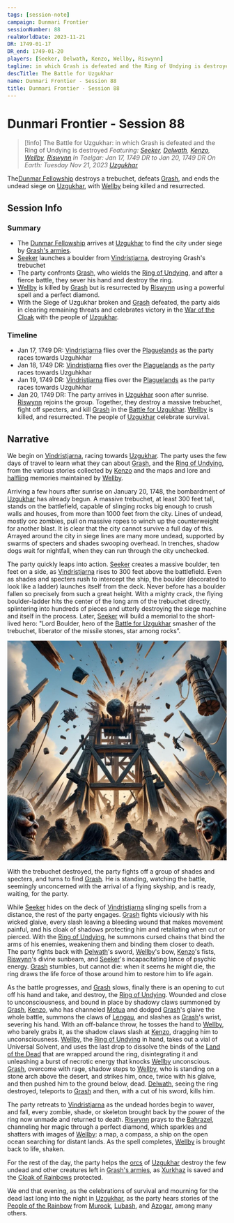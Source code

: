 ```yaml
---
tags: [session-note]
campaign: Dunmari Frontier
sessionNumber: 88
realWorldDate: 2023-11-21
DR: 1749-01-17
DR_end: 1749-01-20
players: [Seeker, Delwath, Kenzo, Wellby, Riswynn]
tagline: in which Grash is defeated and the Ring of Undying is destroyed
descTitle: The Battle for Uzgukhar
name: Dunmari Frontier - Session 88
title: Dunmari Frontier - Session 88
---
```

# Dunmari Frontier - Session 88

>[!info] The Battle for Uzgukhar: in which Grash is defeated and the Ring of Undying is destroyed
> *Featuring: [Seeker](<../../../people/pcs/dunmar-fellowship/seeker.md>), [Delwath](<../../../people/pcs/dunmar-fellowship/delwath.md>), [Kenzo](<../../../people/pcs/dunmar-fellowship/kenzo.md>), [Wellby](<../../../people/pcs/dunmar-fellowship/wellby.md>), [Riswynn](<../../../people/pcs/dunmar-fellowship/riswynn.md>)*
> *In Taelgar: Jan 17, 1749 DR to Jan 20, 1749 DR*
> *On Earth: Tuesday Nov 21, 2023*
> *[Uzgukhar](<../../../gazetteer/istaros-watershed/xurkhaz/uzgukhar.md>)*

The[Dunmar Fellowship](<../../../people/pcs/dunmar-fellowship/dunmar-fellowship.md>) destroys a trebuchet, defeats [Grash](<../../../people/other-nonhumans/grash.md>), and ends the undead siege on [Uzgukhar](<../../../gazetteer/istaros-watershed/xurkhaz/uzgukhar.md>), with [Wellby](<../../../people/pcs/dunmar-fellowship/wellby.md>) being killed and resurrected.

## Session Info
### Summary
- The [Dunmar Fellowship](<../../../people/pcs/dunmar-fellowship/dunmar-fellowship.md>) arrives at [Uzgukhar](<../../../gazetteer/istaros-watershed/xurkhaz/uzgukhar.md>) to find the city under siege by [Grash's armies](<../../../groups/orc-hordes/grash-s-horde.md>).
- [Seeker](<../../../people/pcs/dunmar-fellowship/seeker.md>) launches a boulder from [Vindristjarna](<../../../things/ships/vindristjarna.md>), destroying Grash's trebuchet
- The party confronts [Grash](<../../../people/other-nonhumans/grash.md>), who wields the [Ring of Undying](<../../../things/artifacts-of-power/ring-of-undying.md>), and after a fierce battle, they sever his hand and destroy the ring.
- [Wellby](<../../../people/pcs/dunmar-fellowship/wellby.md>) is killed by [Grash](<../../../people/other-nonhumans/grash.md>) but is resurrected by [Riswynn](<../../../people/pcs/dunmar-fellowship/riswynn.md>) using a powerful spell and a perfect diamond.
- With the Siege of Uzgukhar broken and [Grash](<../../../people/other-nonhumans/grash.md>) defeated, the party aids in clearing remaining threats and celebrates victory in the [War of the Cloak](<../../../events/1700s/war-of-the-cloak.md>) with the people of [Uzgukhar](<../../../gazetteer/istaros-watershed/xurkhaz/uzgukhar.md>).
### Timeline
- Jan 17, 1749 DR: [Vindristjarna](<../../../things/ships/vindristjarna.md>) flies over the [Plaguelands](<../../../gazetteer/istaros-watershed/plaguelands.md>) as the party races towards Uzguhkhar
- Jan 18, 1749 DR: [Vindristjarna](<../../../things/ships/vindristjarna.md>) flies over the [Plaguelands](<../../../gazetteer/istaros-watershed/plaguelands.md>) as the party races towards Uzguhkhar
- Jan 19, 1749 DR: [Vindristjarna](<../../../things/ships/vindristjarna.md>) flies over the [Plaguelands](<../../../gazetteer/istaros-watershed/plaguelands.md>) as the party races towards Uzguhkhar
- Jan 20, 1749 DR: The party arrives in [Uzgukhar](<../../../gazetteer/istaros-watershed/xurkhaz/uzgukhar.md>) soon after sunrise. [Riswynn](<../../../people/pcs/dunmar-fellowship/riswynn.md>) rejoins the group. Together, they destroy a massive trebuchet, fight off specters, and kill [Grash](<../../../people/other-nonhumans/grash.md>) in the [Battle for Uzgukhar](<../../../events/1700s/1749/battle-for-uzgukhar.md>). [Wellby](<../../../people/pcs/dunmar-fellowship/wellby.md>) is killed, and resurrected. The people of [Uzgukhar](<../../../gazetteer/istaros-watershed/xurkhaz/uzgukhar.md>) celebrate survival. 
## Narrative
We begin on [Vindristjarna](<../../../things/ships/vindristjarna.md>), racing towards [Uzgukhar](<../../../gazetteer/istaros-watershed/xurkhaz/uzgukhar.md>). The party uses the few days of travel to learn what they can about [Grash](<../../../people/other-nonhumans/grash.md>), and the [Ring of Undying](<../../../things/artifacts-of-power/ring-of-undying.md>), from the various stories collected by [Kenzo](<../../../people/pcs/dunmar-fellowship/kenzo.md>) and the maps and lore and [halfling](<../../../species/children-of-the-embodied-gods/halflings/halflings.md>) memories maintained by [Wellby](<../../../people/pcs/dunmar-fellowship/wellby.md>). 

Arriving a few hours after sunrise on January 20, 1748, the bombardment of [Uzgukhar](<../../../gazetteer/istaros-watershed/xurkhaz/uzgukhar.md>) has already begun. A massive trebuchet, at least 300 feet tall, stands on the battlefield, capable of slinging rocks big enough to crush walls and houses, from more than 1000 feet from the city. Lines of undead, mostly orc zombies, pull on massive ropes to winch up the counterweight for another blast. It is clear that the city cannot survive a full day of this. Arrayed around the city in siege lines are many more undead, supported by swarms of specters and shades swooping overhead. In trenches, shadow dogs wait for nightfall, when they can run through the city unchecked. 

The party quickly leaps into action. [Seeker](<../../../people/pcs/dunmar-fellowship/seeker.md>) creates a massive boulder, ten feet on a side, as [Vindristjarna](<../../../things/ships/vindristjarna.md>) rises to 300 feet above the battlefield. Even as shades and specters rush to intercept the ship, the boulder (decorated to look like a ladder) launches itself from the deck. Never before has a boulder fallen so precisely from such a great height. With a mighty crack, the flying boulder-ladder hits the center of the long arm of the trebuchet directly, splintering into hundreds of pieces and utterly destroying the siege machine and itself in the process. Later, [Seeker](<../../../people/pcs/dunmar-fellowship/seeker.md>) will build a memorial to the short-lived hero: "Lord Boulder, hero of the [Battle for Uzgukhar](<../../../events/1700s/1749/battle-for-uzgukhar.md>) smasher of the trebuchet, liberator of the missile stones, star among rocks”. 

![Battle for Uzgukhar](../../../assets/battle-for-uzgukhar.jpeg)

With the trebuchet destroyed, the party fights off a group of shades and specters, and turns to find [Grash](<../../../people/other-nonhumans/grash.md>). He is standing, watching the battle, seemingly unconcerned with the arrival of a flying skyship, and is ready, waiting, for the party.

While [Seeker](<../../../people/pcs/dunmar-fellowship/seeker.md>) hides on the deck of [Vindristjarna](<../../../things/ships/vindristjarna.md>) slinging spells from a distance, the rest of the party engages. [Grash](<../../../people/other-nonhumans/grash.md>) fights viciously with his wicked glaive, every slash leaving a bleeding wound that makes movement painful, and his cloak of shadows protecting him and retaliating when cut or pierced. With the [Ring of Undying](<../../../things/artifacts-of-power/ring-of-undying.md>), he summons cursed chains that bind the arms of his enemies, weakening them and binding them closer to death. The party fights back with [Delwath](<../../../people/pcs/dunmar-fellowship/delwath.md>)'s sword, [Wellby](<../../../people/pcs/dunmar-fellowship/wellby.md>)'s bow, [Kenzo](<../../../people/pcs/dunmar-fellowship/kenzo.md>)'s fists, [Riswynn](<../../../people/pcs/dunmar-fellowship/riswynn.md>)'s divine sunbeam, and [Seeker](<../../../people/pcs/dunmar-fellowship/seeker.md>)'s incapacitating lance of psychic energy. [Grash](<../../../people/other-nonhumans/grash.md>) stumbles, but cannot die: when it seems he might die, the ring draws the life force of those around him to restore him to life again. 

As the battle progresses, and [Grash](<../../../people/other-nonhumans/grash.md>) slows, finally there is an opening to cut off his hand and take, and destroy, the [Ring of Undying](<../../../things/artifacts-of-power/ring-of-undying.md>). Wounded and close to unconsciousness, and bound in place by shadowy claws summoned by [Grash](<../../../people/other-nonhumans/grash.md>), [Kenzo](<../../../people/pcs/dunmar-fellowship/kenzo.md>), who has channeled [Motua](<../../../people/extraplanar-powers/motua.md>) and dodged [Grash](<../../../people/other-nonhumans/grash.md>)'s glaive the whole battle, summons the claws of [Lengau](<../../../people/other-nonhumans/lengau.md>), and slashes as [Grash](<../../../people/other-nonhumans/grash.md>)'s wrist, severing his hand. With an off-balance throw, he tosses the hand to [Wellby](<../../../people/pcs/dunmar-fellowship/wellby.md>), who barely grabs it, as the shadow claws slash at [Kenzo](<../../../people/pcs/dunmar-fellowship/kenzo.md>), dragging him to unconsciousness. [Wellby](<../../../people/pcs/dunmar-fellowship/wellby.md>), the [Ring of Undying](<../../../things/artifacts-of-power/ring-of-undying.md>) in hand, takes out a vial of Universal Solvent, and uses the last drop to dissolve the binds of the [Land of the Dead](<../../../cosmology/multiverse/spiritual-realms/proximate-realms/land-of-the-dead.md>) that are wrapped around the ring, disintegrating it and unleashing a burst of necrotic energy that knocks [Wellby](<../../../people/pcs/dunmar-fellowship/wellby.md>) unconscious. [Grash](<../../../people/other-nonhumans/grash.md>), overcome with rage, shadow steps to [Wellby](<../../../people/pcs/dunmar-fellowship/wellby.md>), who is standing on a stone arch above the desert, and strikes him, once, twice with his glaive, and then pushed him to the ground below, dead. [Delwath](<../../../people/pcs/dunmar-fellowship/delwath.md>), seeing the ring destroyed, teleports to [Grash](<../../../people/other-nonhumans/grash.md>) and then, with a cut of his sword, kills him. 

The party retreats to [Vindristjarna](<../../../things/ships/vindristjarna.md>) as the undead hordes begin to waver, and fall, every zombie, shade, or skeleton brought back by the power of the ring now unmade and returned to death. [Riswynn](<../../../people/pcs/dunmar-fellowship/riswynn.md>) prays to the [Bahrazel](<../../../cosmology/gods/embodied-gods/bahrazel.md>), channeling her magic through a perfect diamond, which sparkles and shatters with images of [Wellby](<../../../people/pcs/dunmar-fellowship/wellby.md>): a map, a compass, a ship on the open ocean searching for distant lands. As the spell completes, [Wellby](<../../../people/pcs/dunmar-fellowship/wellby.md>) is brought back to life, shaken. 

For the rest of the day, the party helps the [orcs](<../../../groups/orc-hordes/people-of-the-rainbow.md>) of [Uzgukhar](<../../../gazetteer/istaros-watershed/xurkhaz/uzgukhar.md>) destroy the few undead and other creatures left in [Grash's armies](<../../../groups/orc-hordes/grash-s-horde.md>), as [Xurkhaz](<../../../gazetteer/istaros-watershed/xurkhaz/xurkhaz.md>) is saved and the [Cloak of Rainbows](<../../../things/artifacts-of-power/cloak-of-rainbows.md>) protected. 

We end that evening, as the celebrations of survival and mourning for the dead last long into the night in [Uzgukhar](<../../../gazetteer/istaros-watershed/xurkhaz/uzgukhar.md>), as the party hears stories of the [People of the Rainbow](<../../../groups/orc-hordes/people-of-the-rainbow.md>) from [Murook](<../../../people/orcs/murook.md>), [Lubash](<../../../people/orcs/lubash.md>), and [Azogar](<../../../people/orcs/azogar.md>), among many others. 
